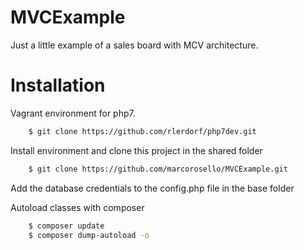 # MVCExample
Just a little example of a sales board with MCV architecture.

# Installation
Vagrant environment for php7.
```sh
    $ git clone https://github.com/rlerdorf/php7dev.git
```
Install environment and clone this project in the shared folder
```sh
    $ git clone https://github.com/marcorosello/MVCExample.git
```
Add the database credentials to the config.php file in the base folder

Autoload classes with composer
```sh
    $ composer update
    $ composer dump-autoload -o
```
